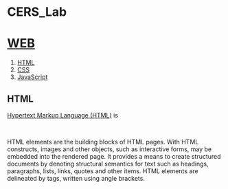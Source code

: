 # CERS_Lab
<!doctype html>
<html>
<head>
  <title>WEB1 - html</title>
  <meta charset="utf-8">
</head>
<body>
  <h1><a href="index.html">WEB</a></h1>
  <ol>
    <li><a href="1.html">HTML</a></li>
    <li><a href="1.html">CSS</a></li>
    <li><a href="1.html">JavaScript</a></li>
  </ol>
  <h2>HTML</h2>
  <p><a href="https://www.w3.org/TR/html5/" target="_blank" title="html5 speicification">Hypertext Markup Language (HTML)</a> is 
  </p><p style="margin-top:45px;">HTML elements are the building blocks of HTML pages. With HTML constructs, images and other objects, such as interactive forms, may be embedded into the rendered page. It provides a means to create structured documents by denoting structural semantics for text such as headings, paragraphs, lists, links, quotes and other items. HTML elements are delineated by tags, written using angle brackets.
  </p>
</body>
</html>
